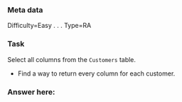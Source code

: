 ### Meta data <!--Please dont edit these fields-->
Difficulty=Easy
.
.
.
Type=RA <!--Either RA (Relational Algebra) or TXT (text)-->

### Task
Select all columns from the `Customers` table.
- Find a way to return every column for each customer.

### Answer here:

